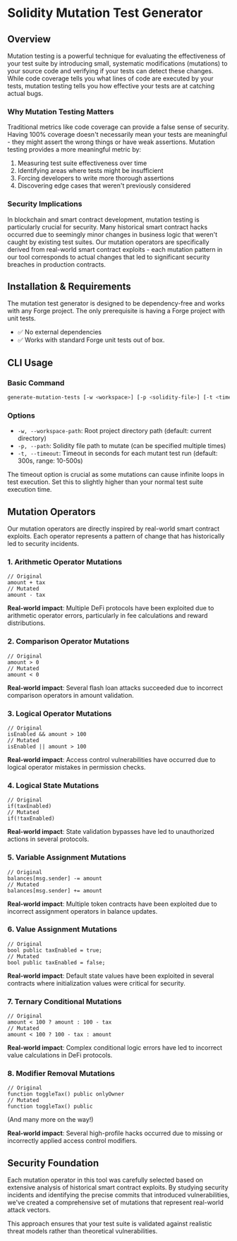 # Solidity Mutation Test Generator

## Overview

Mutation testing is a powerful technique for evaluating the effectiveness of your test suite by introducing small, systematic modifications (mutations) to your source code and verifying if your tests can detect these changes. While code coverage tells you what lines of code are executed by your tests, mutation testing tells you how effective your tests are at catching actual bugs.

### Why Mutation Testing Matters

Traditional metrics like code coverage can provide a false sense of security. Having 100% coverage doesn't necessarily mean your tests are meaningful - they might assert the wrong things or have weak assertions. Mutation testing provides a more meaningful metric by:

1. Measuring test suite effectiveness over time
2. Identifying areas where tests might be insufficient
3. Forcing developers to write more thorough assertions
4. Discovering edge cases that weren't previously considered

### Security Implications

In blockchain and smart contract development, mutation testing is particularly crucial for security. Many historical smart contract hacks occurred due to seemingly minor changes in business logic that weren't caught by existing test suites. Our mutation operators are specifically derived from real-world smart contract exploits - each mutation pattern in our tool corresponds to actual changes that led to significant security breaches in production contracts.

## Installation & Requirements

The mutation test generator is designed to be dependency-free and works with any Forge project. The only prerequisite is having a Forge project with unit tests.

- ✅ No external dependencies
- ✅ Works with standard Forge unit tests out of box.

## CLI Usage

### Basic Command
```bash
generate-mutation-tests [-w <workspace>] [-p <solidity-file>] [-t <timeout>]
```

### Options
- `-w, --workspace-path`: Root project directory path (default: current directory)
- `-p, --path`: Solidity file path to mutate (can be specified multiple times)
- `-t, --timeout`: Timeout in seconds for each mutant test run (default: 300s, range: 10-500s)

The timeout option is crucial as some mutations can cause infinite loops in test execution. Set this to slightly higher than your normal test suite execution time.

## Mutation Operators

Our mutation operators are directly inspired by real-world smart contract exploits. Each operator represents a pattern of change that has historically led to security incidents.

### 1. Arithmetic Operator Mutations
```solidity
// Original
amount + tax
// Mutated
amount - tax
```
**Real-world impact**: Multiple DeFi protocols have been exploited due to arithmetic operator errors, particularly in fee calculations and reward distributions.

### 2. Comparison Operator Mutations
```solidity
// Original
amount > 0
// Mutated
amount < 0
```
**Real-world impact**: Several flash loan attacks succeeded due to incorrect comparison operators in amount validation.

### 3. Logical Operator Mutations
```solidity
// Original
isEnabled && amount > 100
// Mutated
isEnabled || amount > 100
```
**Real-world impact**: Access control vulnerabilities have occurred due to logical operator mistakes in permission checks.

### 4. Logical State Mutations
```solidity
// Original
if(taxEnabled)
// Mutated
if(!taxEnabled)
```
**Real-world impact**: State validation bypasses have led to unauthorized actions in several protocols.

### 5. Variable Assignment Mutations
```solidity
// Original
balances[msg.sender] -= amount
// Mutated
balances[msg.sender] += amount
```
**Real-world impact**: Multiple token contracts have been exploited due to incorrect assignment operators in balance updates.

### 6. Value Assignment Mutations
```solidity
// Original
bool public taxEnabled = true;
// Mutated
bool public taxEnabled = false;
```
**Real-world impact**: Default state values have been exploited in several contracts where initialization values were critical for security.

### 7. Ternary Conditional Mutations
```solidity
// Original
amount < 100 ? amount : 100 - tax
// Mutated
amount < 100 ? 100 - tax : amount
```
**Real-world impact**: Complex conditional logic errors have led to incorrect value calculations in DeFi protocols.

### 8. Modifier Removal Mutations
```solidity
// Original
function toggleTax() public onlyOwner
// Mutated
function toggleTax() public
```

(And many more on the way!)

**Real-world impact**: Several high-profile hacks occurred due to missing or incorrectly applied access control modifiers.

## Security Foundation

Each mutation operator in this tool was carefully selected based on extensive analysis of historical smart contract exploits. By studying security incidents and identifying the precise commits that introduced vulnerabilities, we've created a comprehensive set of mutations that represent real-world attack vectors.

This approach ensures that your test suite is validated against realistic threat models rather than theoretical vulnerabilities.

